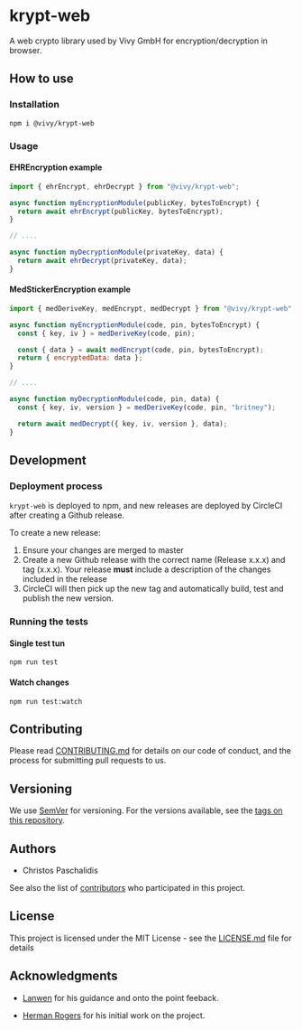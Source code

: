 # **krypt-web**

A web crypto library used by Vivy GmbH for encryption/decryption in browser.

## How to use

### Installation

```
npm i @vivy/krypt-web
```

### Usage

#### EHREncryption example

```javascript
import { ehrEncrypt, ehrDecrypt } from "@vivy/krypt-web";

async function myEncryptionModule(publicKey, bytesToEncrypt) {
  return await ehrEncrypt(publicKey, bytesToEncrypt);
}

// ....

async function myDecryptionModule(privateKey, data) {
  return await ehrDecrypt(privateKey, data);
}
```

#### MedStickerEncryption example

```javascript
import { medDeriveKey, medEncrypt, medDecrypt } from "@vivy/krypt-web";

async function myEncryptionModule(code, pin, bytesToEncrypt) {
  const { key, iv } = medDeriveKey(code, pin);

  const { data } = await medEncrypt(code, pin, bytesToEncrypt);
  return { encryptedData: data };
}

// ....

async function myDecryptionModule(code, pin, data) {
  const { key, iv, version } = medDeriveKey(code, pin, "britney");

  return await medDecrypt({ key, iv, version }, data);
}
```

## Development

### Deployment process

`krypt-web` is deployed to npm, and new releases are deployed by CircleCI after creating a Github release.

To create a new release:

1. Ensure your changes are merged to master
1. Create a new Github release with the correct name (Release x.x.x) and tag (x.x.x). Your release **must** include a description of the changes included in the release
1. CircleCI will then pick up the new tag and automatically build, test and publish the new version.

### Running the tests

#### Single test tun

```
npm run test
```

#### Watch changes

```
npm run test:watch
```

## Contributing

Please read [CONTRIBUTING.md](https://github.com/UvitaTeam/krypt-web/blob/master/CONTRIBUTING.md) for details on our code of conduct, and the process for submitting pull requests to us.

## Versioning

We use [SemVer](http://semver.org/) for versioning. For the versions available, see the [tags on this repository](https://github.com/your/project/tags).

## Authors

- Christos Paschalidis

See also the list of [contributors](https://github.com/UvitaTeam/krypt-web/contributors) who participated in this project.

## License

This project is licensed under the MIT License - see the [LICENSE.md](https://github.com/UvitaTeam/krypt-web/blob/master/LICENSE.md) file for details

## Acknowledgments

- [Lanwen](https://github.com/lanwen) for his guidance and onto the point feeback.

- [Herman Rogers](https://github.com/herman-rogers) for his initial work on the project.

